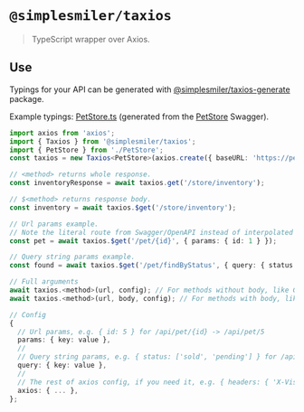 # `@simplesmiler/taxios`

> TypeScript wrapper over Axios.

## Use

Typings for your API can be generated with [@simplesmiler/taxios-generate](https://github.com/simplesmiler/taxios/tree/master/packages/taxios-generate) package.

Example typings: [PetStore.ts](https://github.com/simplesmiler/taxios/blob/master/packages/taxios-sandbox/src/generated/PetStore.ts) (generated from the [PetStore](https://petstore.swagger.io/) Swagger).

```ts
import axios from 'axios';
import { Taxios } from '@simplesmiler/taxios';
import { PetStore } from './PetStore';
const taxios = new Taxios<PetStore>(axios.create({ baseURL: 'https://petstore.swagger.io/v2' }));
```

```ts
// <method> returns whole response.
const inventoryResponse = await taxios.get('/store/inventory');

// $<method> returns response body.
const inventory = await taxios.$get('/store/inventory');

// Url params example.
// Note the literal route from Swagger/OpenAPI instead of interpolated url.
const pet = await taxios.$get('/pet/{id}', { params: { id: 1 } });

// Query string params example.
const found = await taxios.$get('/pet/findByStatus', { query: { status: ['sold', 'pending'] } });
```

```ts
// Full arguments
await taxios.<method>(url, config); // For methods without body, like GET and DELETE
await taxios.<method>(url, body, config); // For methods with body, like POST and PUT

// Config
{
  // Url params, e.g. { id: 5 } for /api/pet/{id} -> /api/pet/5
  params: { key: value },
  //
  // Query string params, e.g. { status: ['sold', 'pending'] } for /api/pets/findByStatus?status=sold,pending
  query: { key: value },
  //
  // The rest of axios config, if you need it, e.g. { headers: { 'X-Visitor-Id': 1 } }
  axios: { ... },
};
```
